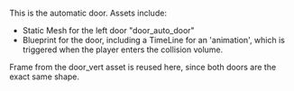 This is the automatic door. Assets include:

* Static Mesh for the left door "door_auto_door"
* Blueprint for the door, including a TimeLine for an 'animation', which is triggered when the player enters the collision volume.

Frame from the door_vert asset is reused here, since both doors are the exact same shape.
